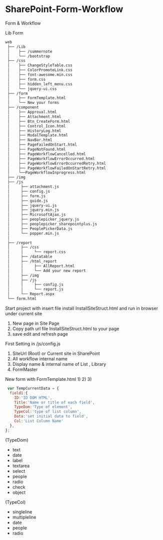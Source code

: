 # SharePoint-Form-Workflow
Form &amp; Workflow

Lib Form
``` bash
web
 ├── /Lib
 │    ├── /summernote
 │    └── /bootstrap
 ├── /css
 │    ├── ChangeStyleTable.css
 │    ├── ColorPromoteLink.css
 │    ├── font-awesome.min.css
 │    ├── form.css
 │    ├── hidden_left_menu.css
 │    └── jquery-ui.css     
 ├── /form
 │    ├── FormTemplate.html
 │    └── New your forms 
 ├── /component
 │    ├── Approval.html
 │    ├── Attachment.html
 │    ├── Btn_CreateForm.html
 │    ├── Control_Icon.html
 │    ├── HistoryLog.html
 │    ├── ModalTemplate.html
 │    ├── NavBar.html
 │    ├── PageFailedOnStart.html
 │    ├── PageNotFound.html
 │    ├── PageWorkflowCancelled.html
 │    ├── PageWorkflowErrorOccurred.html
 │    ├── PageWorkflowErrorOccurredRetry.html
 │    ├── PageWorkflowFailedOnStartRetry.html
 │    └──PageWorkflowInprogress.html
 ├── /img
 ├── /js
 │     ├── attachment.js
 │     ├── config.js
 │     ├── form.js
 │     ├── guide.js
 │     ├── jquery-ui.js
 │     ├── jquery.min.js
 │     ├── MicrosoftAjax.js
 │     ├── peoplepicker_jquery.js
 │     ├── peoplepicker_sharepointplus.js
 │     ├── PeoplePickerData.js
 │     └── popper.min.js
 │     
 ├── /report
 │     ├── /css
 │     │     └── report.css
 │     ├── /datatable
 │     ├── /html_report
 │     │     ├── AllReport.html
 │     │     └── Add your new report
 │     ├── /img
 │     ├── /js
 │     │     ├── config.js
 │     │     └── report.js
 │     └── Report.aspx
 └── form.html
```
Start project with insert file install InstallSiteStruct.html and run in browser under current site
1) New page in Site Page
2) Copy path url file InstallSiteStruct.html to your page
3) save edit and refresh page

First Setting in /js/config.js
1) SiteUrl (Root) or Current site in SharePoint
2) All workflow internal name
3) Display name & internal name of List , Library
4) FormMaster

New form with FormTemplate.html
1) 
2) 
3) 


``` javascript
 var TempCurrentData = {
  field1:{
    ID:'ID DOM HTML',
    Title:'Name or title of each field',
    TypeDom:'Type of element',
    TypeCol:'type of list column',
    Data:'set initial data to field',
    Col:'List Column Name'
  },
}; 
```


  (TypeDom)
  - text
  - date
  - label
  - textarea
  - select
  - people
  - radio
  - check
  - object

  (TypeCol)
  - singleline
  - multipleline
  - date
  - people
  - radio

